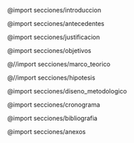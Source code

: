 <!-- Protocolo para Tesis. v0.0.1
    Por:
        - Luis González
        - Bayardo Falcón
        - Jean Torrez
 -->

<!-- <section id="portada">
<h1>Propuesta de desarrollo de un lenguaje de programación en español con enfoque didáctico, dirigido a estudiantes de la sede regional UNI Norte Augusto C. Sandino, Estelí.</h1>
</section> -->

@import secciones/introduccion

@import secciones/antecedentes

@import secciones/justificacion

@import secciones/objetivos

@//import secciones/marco_teorico

@//import secciones/hipotesis

@import secciones/diseno_metodologico

@import secciones/cronograma

@import secciones/bibliografia

@import secciones/anexos

